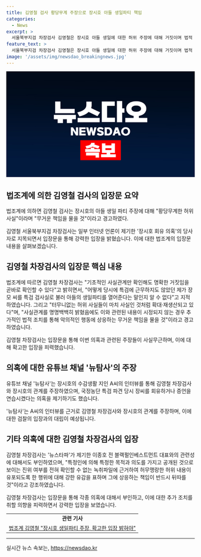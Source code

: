 ```yaml
---
title: 김영철 검사 황당무계 주장으로 장시호 아들 생일파티 책임
categories:
  - News
excerpt: >
  서울북부지검 차장검사 김영철은 장시호 아들 생일에 대한 허위 주장에 대해 거짓이며 법적 조치를 통해 책임을 물을 것이라고 경고했다. 김 차장검사는 장시호와의 관계를 부인하고, 특별한 사적인 관계나 특검 사무실에서 생일파티를 열어준 주장을 부인했다. 또한, 유튜브 채널 뉴탐사와 뉴스타파의 보도에 대해서도 반박했다. 요약하면, 김 차장검사는 주장된 의혹들을 전면 부인하고, 사실관계를 명확히 밝히지 않으면 법적 조치를 통해 책임을 물을 것이라고 경고했다.
feature_text: >
  서울북부지검 차장검사 김영철은 장시호 아들 생일에 대한 허위 주장에 대해 거짓이며 법적 조치를 통해 책임을 물을 것이라고 경고했다. 김 차장검사는 장시호와의 관계를 부인하고, 특별한 사적인 관계나 특검 사무실에서 생일파티를 열어준 주장을 부인했다. 또한, 유튜브 채널 뉴탐사와 뉴스타파의 보도에 대해서도 반박했다. 요약하면, 김 차장검사는 주장된 의혹들을 전면 부인하고, 사실관계를 명확히 밝히지 않으면 법적 조치를 통해 책임을 물을 것이라고 경고했다.
image: '/assets/img/newsdao_breakingnews.jpg'
---
```


<p><img src="/assets/img/newsdao_breakingnews.jpg" alt="ranknews 속보" /></p>

<h2 data-ke-size="size26">법조계에 의한 김영철 검사의 입장문 요약</h2>

<p>법조계에 의하면 김영철 검사는 장시호의 아들 생일 파티 주장에 대해 "황당무계한 허위 사실"이라며 "무거운 책임을 물을 것"이라고 경고하였다.</p>

<p data-ke-size="size16">김영철 서울북부지검 차장검사는 일부 인터넷 언론이 제기한 '장시호 회유 의혹'의 당사자로 지목되면서 입장문을 통해 강력한 입장을 밝혔습니다. 이에 대한 법조계의 입장문 내용을 살펴보겠습니다.</p>

<h2 data-ke-size="size26">김영철 차장검사의 입장문 핵심 내용</h2>

<p>법조계에 따르면 김영철 차장검사는 "기초적인 사실관계만 확인해도 명확한 거짓임을 곧바로 확인할 수 있다"고 밝히면서, "어떻게 당시에 특검에 근무하지도 않았던 제가 장모 씨를 특검 검사실로 불러 아들의 생일파티를 열어준다는 말인지 알 수 없다"고 지적하였습니다. 그리고 "터무니없는 허위 사실들이 마치 사실인 것처럼 확대·재생산되고 있다"며, "사실관계를 명명백백히 밝혔음에도 이와 관련된 내용이 시정되지 않는 경우 추가적인 법적 조치를 통해 악의적인 행동에 상응하는 무거운 책임을 물을 것"이라고 경고하였습니다.</p>

<p data-ke-size="size16">김영철 차장검사는 입장문을 통해 이번 의혹과 관련된 주장들이 사실무근하며, 이에 대해 확고한 입장을 피력했습니다.</p>

<h2 data-ke-size="size26">의혹에 대한 유튜브 채널 '뉴탐사'의 주장</h2>

<p>유튜브 채널 '뉴탐사'는 장시호의 수감생활 지인 A씨의 인터뷰를 통해 김영철 차장검사와 장시호의 관계를 주장하였으며, 국정농단 특검 파견 당시 장씨를 회유하거나 증언을 연습시켰다는 의혹을 제기하기도 했습니다.</p>

<p data-ke-size="size16">'뉴탐사'는 A씨의 인터뷰를 근거로 김영철 차장검사와 장시호의 관계를 주장하며, 이에 대한 검찰의 입장과의 대립이 예상됩니다.</p>

<h2 data-ke-size="size26">기타 의혹에 대한 김영철 차장검사의 입장</h2>

<p>김영철 차장검사는 '뉴스타파'가 제기한 이종호 전 블랙펄인베스트먼트 대표와의 관련성에 대해서도 부인하였으며, "특정인에 의해 특정한 목적과 의도를 가지고 공개된 것으로 보이는 진위 여부를 전혀 확인할 수 없는 녹취파일에 근거하여 허무맹랑한 허위 내용이 유포되도록 한 행위에 대해 강한 유감을 표하며 그에 상응하는 책임이 반드시 뒤따를 것"이라고 강조하였습니다.</p>

<p data-ke-size="size16">김영철 차장검사는 입장문을 통해 각종 의혹에 대해서 부인하고, 이에 대한 추가 조치를 취할 의향을 피력하면서 강력한 입장을 보였습니다.</p>

<table>
  <tr>
    <td style="text-align: center; height: 17px;"><b>관련 기사</b></td>
  </tr>
  <tr>
    <td style="text-align: center; height: 17px;"><a href="https://www.daily.co.kr/news/articleView.html?idxno=311313" target="_blank" rel="noopener noreferrer">법조계 김영철 "장시호 생일파티 주장, 확고한 입장 밝혀야"</a></td>
  </tr>
</table>

<hr>
실시간 뉴스 속보는, <a href="https://newsdao.kr" rel="dofollow">https://newsdao.kr</a>


